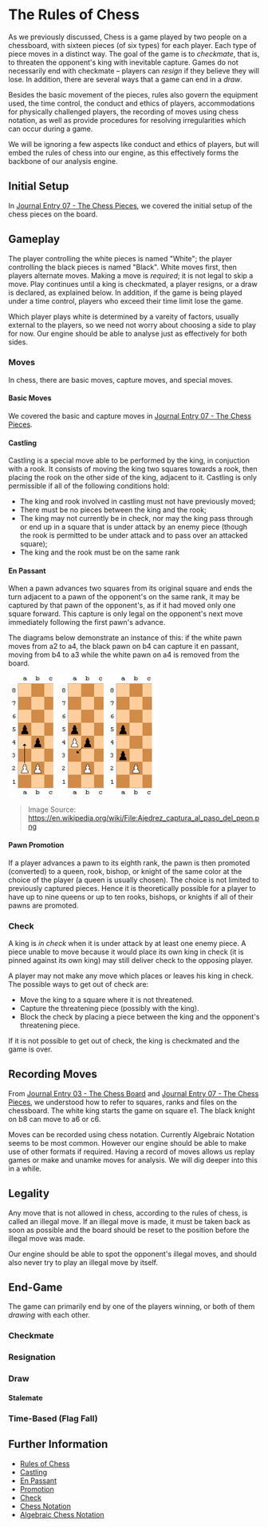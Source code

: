 ﻿# The Rules of Chess
As we previously discussed, Chess is a game played by two people on a chessboard, with sixteen pieces
(of six types) for each player. Each type of piece moves in a distinct way. The goal of the game is to
*checkmate*, that is, to threaten the opponent's king with inevitable capture. Games do not necessarily
end with checkmate – players can *resign* if they believe they will lose. In addition, there are several
ways that a game can end in a *draw*.

Besides the basic movement of the pieces, rules also govern the equipment used, the time control, the
conduct and ethics of players, accommodations for physically challenged players, the recording of moves
using chess notation, as well as provide procedures for resolving irregularities which can occur during a
game.

We will be ignoring a few aspects like conduct and ethics of players, but will embed the rules of chess
into our engine, as this effectively forms the backbone of our analysis engine.

## Initial Setup
In [Journal Entry 07 - The Chess Pieces](07%20-%20The%20Chess%20Pieces.md), we covered the initial
setup of the chess pieces on the board.

## Gameplay
The player controlling the white pieces is named "White"; the player controlling the black pieces is
named "Black". White moves first, then players alternate moves. Making a move is *required*; it is not
legal to skip a move. Play continues until a king is checkmated, a player resigns, or a draw is declared,
as explained below. In addition, if the game is being played under a time control, players who exceed
their time limit lose the game.

Which player plays white is determined by a vareity of factors, usually external to the players, so we
need not worry about choosing a side to play for now. Our engine should be able to analyse just as
effectively for both sides.

### Moves
In chess, there are basic moves, capture moves, and special moves.

#### Basic Moves
We covered the basic and capture moves in
[Journal Entry 07 - The Chess Pieces](07%20-%20The%20Chess%20Pieces.md#pieces-and-moves).

#### Castling
Castling is a special move able to be performed by the king, in conjuction with a rook. It consists of 
moving the king two squares towards a rook, then placing the rook on the other side of the king, adjacent
to it. Castling is only permissible if all of the following conditions hold:

* The king and rook involved in castling must not have previously moved;
* There must be no pieces between the king and the rook;
* The king may not currently be in check, nor may the king pass through or end up in a square that is under attack by an enemy piece (though the rook is permitted to be under attack and to pass over an attacked square);
* The king and the rook must be on the same rank

#### En Passant
When a pawn advances two squares from its original square and ends the turn adjacent to a pawn of the
opponent's on the same rank, it may be captured by that pawn of the opponent's, as if it had moved only
one square forward. This capture is only legal on the opponent's next move immediately following the
first pawn's advance.

The diagrams below demonstrate an instance of this: if the white pawn moves from a2 to a4, the black pawn
on b4 can capture it en passant, moving from b4 to a3 while the white pawn on a4 is removed from the
board.

![En Passant](../media/moves/en-passant.png)
> Image Source: https://en.wikipedia.org/wiki/File:Ajedrez_captura_al_paso_del_peon.png

#### Pawn Promotion
If a player advances a pawn to its eighth rank, the pawn is then promoted (converted) to a queen, rook,
bishop, or knight of the same color at the choice of the player (a queen is usually chosen). The choice
is not limited to previously captured pieces. Hence it is theoretically possible for a player to have up
to nine queens or up to ten rooks, bishops, or knights if all of their pawns are promoted.

### Check
A king is *in check* when it is under attack by at least one enemy piece. A piece unable to move because
it would place its own king in check (it is pinned against its own king) may still deliver check to the
opposing player.

A player may not make any move which places or leaves his king in check. The possible ways to get out of
check are:

* Move the king to a square where it is not threatened.
* Capture the threatening piece (possibly with the king).
* Block the check by placing a piece between the king and the opponent's threatening piece.

If it is not possible to get out of check, the king is checkmated and the game is over.

## Recording Moves
From [Journal Entry 03 - The Chess Board](03%20-%20The%20Chess%20Board.md) and
[Journal Entry 07 - The Chess Pieces](07%20-%20The%20Chess%20Pieces.md), we understood how to refer to
squares, ranks and files on the chessboard. The white king starts the game on square e1. The black knight
on b8 can move to a6 or c6.

Moves can be recorded using chess notation. Currently Algebraic Notation seems to be most common. However
our engine should be able to make use of other formats if required. Having a record of moves allows us
replay games or make and unamke moves for analysis. We will dig deeper into this in a while.

## Legality
Any move that is not allowed in chess, according to the rules of chess, is called an illegal move.
If an illegal move is made, it must be taken back as soon as possible and the board should be reset to
the position before the illegal move was made.

Our engine should be able to spot the opponent's illegal moves, and should also never try to play an
illegal move by itself.

## End-Game
The game can primarily end by one of the players winning, or both of them *drawing* with each other.
### Checkmate

### Resignation

### Draw

#### Stalemate

### Time-Based (Flag Fall)

## Further Information

* [Rules of Chess](https://en.wikipedia.org/wiki/Rules_of_chess)
* [Castling](https://en.wikipedia.org/wiki/Castling)
* [En Passant](https://en.wikipedia.org/wiki/En_passant)
* [Promotion](https://en.wikipedia.org/wiki/Promotion_(chess))
* [Check](https://en.wikipedia.org/wiki/Check_(chess))
* [Chess Notation](https://en.wikipedia.org/wiki/Chess_notation)
* [Algebraic Chess Notation](https://en.wikipedia.org/wiki/Algebraic_chess_notation)
